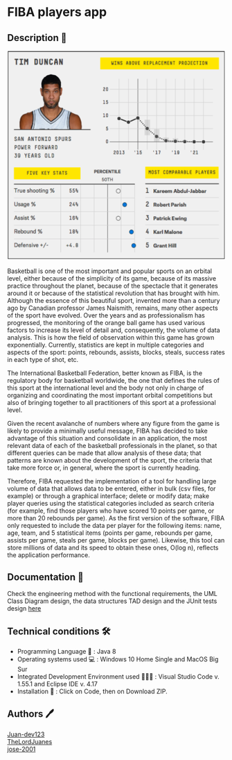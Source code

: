 # FIBA players app

## Description 🏀

<img src = "resources/gui-app.png" >

Basketball is one of the most important and popular sports on an orbital level, either because of the simplicity of its game, because of its massive practice throughout the planet, because of the spectacle that it generates around it or because of the statistical revolution that has brought with him. Although the essence of this beautiful sport, invented more than a century ago by Canadian professor James Naismith, remains, many other aspects of the sport have evolved. Over the years and as professionalism has progressed, the monitoring of the orange ball game has used various factors to increase its level of detail and, consequently, the volume of data analysis. This is how the field of observation within this game has grown exponentially. Currently, statistics are kept in multiple categories and aspects of the sport: points, rebounds, assists, blocks, steals, success rates in each type of shot, etc.

The International Basketball Federation, better known as FIBA, is the regulatory body for basketball worldwide, the one that defines the rules of this sport at the international level and the body not only in charge of organizing and coordinating the most important orbital competitions but also of bringing together to all practitioners of this sport at a professional level.

Given the recent avalanche of numbers where any figure from the game is likely to provide a minimally useful message, FIBA has decided to take advantage of this situation and consolidate in an application, the most relevant data of each of the basketball professionals in the planet, so that different queries can be made that allow analysis of these data; that patterns are known about the development of the sport, the criteria that take more force or, in general, where the sport is currently heading.

Therefore, FIBA requested the implementation of a tool for handling large volume of data that allows data to be entered, either in bulk (csv files, for example) or through a graphical interface; delete or modify data; make player queries using the statistical categories included as search criteria (for example, find those players who have scored 10 points per game, or more than 20 rebounds per game). As the first version of the software, FIBA only requested to include the data per player for the following items: name, age, team, and 5 statistical items (points per game, rebounds per game, assists per game, steals per game, blocks per game). Likewise, this tool can store millions of data and its speed to obtain these ones, O(log n), reflects the application performance.

## Documentation 📃

Check the engineering method with the functional requirements, the UML Class Diagram design, the data structures TAD design and the JUnit tests design [here](docs)

## Technical conditions 🛠️

- Programming Language 💱 : Java 8
- Operating systems used 💻 : Windows 10 Home Single and MacOS Big Sur
- Integrated Development Environment used 👨🏻‍💻 : Visual Studio Code v. 1.55.1 and Eclipse IDE v. 4.17
- Installation 🔧 : Click on Code, then on Download ZIP.

## Authors 🖊️

[Juan-dev123](https://github.com/Juan-dev123)<br />
[TheLordJuanes](https://github.com/TheLordJuanes)<br />
[jose-2001](https://github.com/jose-2001)